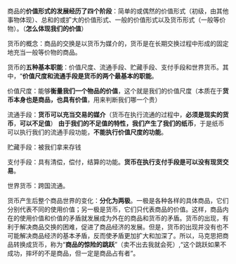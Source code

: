 商品的**价值形式的发展经历了四个阶段**：简单的或偶然的价值形式（初级，由其他事物体现）、总和的或扩大的价值形式、一般的价值形式以及货币形式（一般等价物）。（**怎么体现我们的价值**）

货币的概念：商品的交换是以货币为媒介的，货币是在长期交换过程中形成的固定地充当一般等价物的商品。

货币的**五种基本职能**：价值尺度、流通手段、贮藏手段、支付手段和世界货币。其中，“**价值尺度和流通手段是货币的两个最基本的职能**。

价值尺度：能够**衡量我们一个物品的价值**，这个就是我们的价值尺度（本质在于**货币本身也是商品，也具有价值**，用来判断我们哪一个贵）

流通手段：**货币可以充当交易的媒介**（货币在执行流通的过程中，**必须是现实的货币**，**可以不足值**）
**由于我们的不足值的特性，我们产生了我们的纸币**，于是纸币可以执行我们的流通手段功能，**不能执行价值尺度的功能**。

贮藏手段：被我们拿来存钱

支付手段：具有清偿，偿付，结算的功能。**货币在执行支付手段是可以没有现货交易**。

世界货币：跨国流通。

货币产生后整个商品世界的变化：**分化为两极**。一极是各种各样的具体商品，它们分别代表不同的使用价值；另一极是货币，它们只代表商品的价值。这样，商品内在的使用价值和价值的矛盾就发展成为外在的商品和货币的矛盾。货币的出现，有利于解决商品交换的困难，促进了商品经济的发展。但是，货币的出现并没有也不可能解决商品经济的基本矛盾，反而使矛盾更加扩大和加深了。所以，马克思把商品转换成货币，称为“**商品的惊险的跳跃**”（卖不出去我就会死）,“这个跳跃如果不成功，摔坏的不是商品，但一定是商品占有者”。
